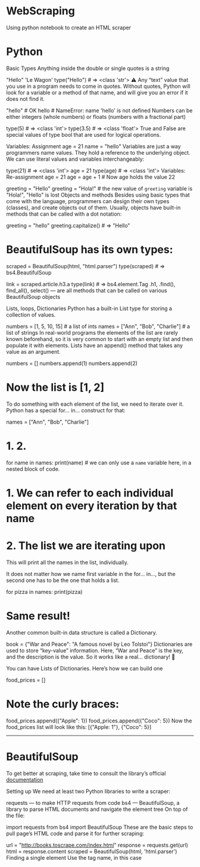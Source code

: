 # WebScraping
Using python notebook to create an HTML scraper


# Python 

Basic Types
Anything inside the double or single quotes is a string

"Hello"
'Le Wagon'
type("Hello") # => <class 'str'>
⚠️ Any “text” value that you use in a program needs to come in quotes. Without quotes, Python will look for a variable or a method of that name, and will give you an error if it does not find it.

"hello" # OK
hello # NameError: name 'hello' is not defined 
Numbers can be either integers (whole numbers) or floats (numbers with a fractional part)

type(5) # => <class 'int'>
type(3.5) # => <class 'float'> 
True and False are special values of type bool that are used for logical operations.

Variables: Assignment
age = 21
name = "hello"
Variables are just a way programmers name values. They hold a reference to the underlying object.
We can use literal values and variables interchangeably:

type(21) # => <class 'int'>
age = 21 
type(age) # => <class 'int'> 
Variables: Re-assignment
age = 21
age = age + 1 # Now age holds the value 22

greeting = "Hello"
greeting = "Hola!" # the new value of `greeting` variable is "Hola!", "Hello" is lost
Objects and methods
Besides using basic types that come with the language, programmers can design their own types (classes), and create objects out of them.
Usually, objects have built-in methods that can be called with a dot notation:

greeting = "hello"
greeting.capitalize() # => "Hello"

# BeautifulSoup has its own types:

scraped = BeautifulSoup(html, "html.parser")
type(scraped) # => bs4.BeautifulSoup 

link = scraped.article.h3.a
type(link) # => bs4.element.Tag
.h1, .find(), find_all(), select() — are all methods that can be called on various BeautifulSoup objects

Lists, loops, Dictionaries
Python has a built-in List type for storing a collection of values.

numbers = [1, 5, 10, 15] # a list of ints
names = ["Ann", "Bob", "Charlie"] # a list of strings
In real-world programs the elements of the list are rarely known beforehand, so it is very common to start with an empty list and then populate it with elements. Lists have an append() method that takes any value as an argument.

numbers = []
numbers.append(1)
numbers.append(2)
# Now the list is [1, 2]
To do something with each element of the list, we need to iterate over it. Python has a special for... in... construct for that:

names = ["Ann", "Bob", "Charlie"] 
#    1.       2.
for name in names:
    print(name) # we can only use a `name` variable here, in a nested block of code.
    
 # 1. We can refer to each individual element on every iteration by that name
 # 2. The list we are iterating upon
This will print all the names in the list, individually.

It does not matter how we name first variable in the for... in..., but the second one has to be the one that holds a list.

for pizza in names:
    print(pizza)
    
# Same result!
Another common built-in data structure is called a Dictionary.

book = {"War and Peace": "A famous novel by Leo Tolstoi"}
Dictionaries are used to store “key-value” information. Here, “War and Peace” is the key, and the description is the value. So it works like a real… dictionary! 📖

You can have Lists of Dictionaries. Here’s how we can build one

food_prices = []

# Note the curly braces: 
food_prices.append({"Apple": 1})
food_prices.append({"Coco": 5})
Now the food_prices list will look like this: [{"Apple: 1"}, {"Coco": 5}]


________________________________________________________________________________________________________________________________________________________________________________

# BeautifulSoup

To get better at scraping, take time to consult the library’s official <a href="https://www.crummy.com/software/BeautifulSoup/bs4/doc/">documentation</a>

Setting up
We need at least two Python libraries to write a scraper:

requests — to make HTTP requests from code
bs4 — BeautifulSoup, a library to parse HTML documents and navigate the element tree
On top of the file:

import requests
from bs4 import BeautifulSoup
These are the basic steps to pull page’s HTML code and parse it for further scraping:

url = "http://books.toscrape.com/index.html"
response = requests.get(url)
html = response.content
scraped = BeautifulSoup(html, 'html.parser')
Finding a single element
Use the tag name, in this case <title> is a tag we’re looking for:

scraped.find("title") or scraped.title

Getting text out of an element:

title_text = scraped.title.text.strip()
If the text is just numbers, you can convert it to int or float:

  price = scraped.article.find("p", class_="price_color").text() # => "£51.77"
  # convert to float 
  price =  float(price.text.lstrip("£"))
Sometimes the data we want is not inside the element’s text, but inside one of it’s attributes:

<a href="http://mywebsite.com/about.html">About</a<>
If we save this element into a link variable and call link.text — we will get “About”. If we wan’t the URL of the link instead — we will have to access it like that: a["href"].

As a rule of thumb:

tag_name.text — gives us the element’s text value
tag_name["attr_name"] — gives the value of the attribute
Collection of elements
Methods find_all and select will always return a list of elements (even if one element is found, it will still be a collection with a single element inside). Here’s how to iterate over a list in Python:

prices = scraped.select(".price_color")

for price in prices:
    print(price.text)
    




________________________________________________________________________________________________________________________________________________________________________________


# Complete scraper example

Here’s a code for a complete scraper that starts from the home page, scrapes all links to book titles, then navigates to the destination page of every link, and scrapes the description of a book from it:

import requests
from bs4 import BeautifulSoup

BASE_URL = "http://books.toscrape.com/"
response = requests.get(BASE_URL + "index.html")
html = response.content
scraped = BeautifulSoup(html, 'html.parser')

title_descriptions = []

articles = scraped.select(".product_pod")

for article in articles:
    title = article.h3.a["title"]
    title_url = article.h3.a["href"]
    
    product_response = requests.get(BASE_URL + title_url)
    product_html = product_response.content
    product_scraped = BeautifulSoup(product_html, 'html.parser')
    
    description = product_scraped.find("div", id="product_description").next_sibling.next_sibling
    
    title_descriptions.append({title: description.text.strip()})
    
print(title_descriptions)





    
------------------    





